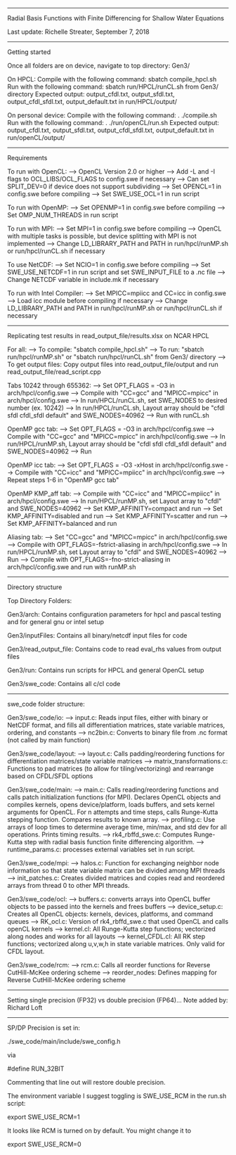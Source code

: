 ------------------------------------------------------------------------------------------------------------------

Radial Basis Functions with Finite Differencing for Shallow Water Equations

Last update: Richelle Streater, September 7, 2018

------------------------------------------------------------------------------------------------------------------

Getting started

Once all folders are on device, navigate to top directory: Gen3/

On HPCL:
Compile with the following command: sbatch compile_hpcl.sh
Run with the following command: sbatch run/HPCL/runCL.sh from Gen3/ directory
Expected output: output_cfdl.txt, output_sfdl.txt, output_cfdl_sfdl.txt, output_default.txt in run/HPCL/output/

On personal device:
Compile with the following command: . ./compile.sh
Run with the following command: . ./run/openCL/run.sh
Expected output: output_cfdl.txt, output_sfdl.txt, output_cfdl_sfdl.txt, output_default.txt in run/openCL/output/

------------------------------------------------------------------------------------------------------------------

Requirements

To run with OpenCL:
--> OpenCL Version 2.0 or higher
--> Add -L and -I flags to OCL_LIBS/OCL_FLAGS to config.swe if necessary
--> Can set SPLIT_DEV=0 if device does not support subdividing
--> Set OPENCL=1 in config.swe before compiling
--> Set SWE_USE_OCL=1 in run script

To run with OpenMP:
--> Set OPENMP=1 in config.swe before compiling
--> Set OMP_NUM_THREADS in run script

To run with MPI:
--> Set MPI=1 in config.swe before compiling
--> OpenCL with multiple tasks is possible, but device splitting with MPI is not implemented
--> Change LD_LIBRARY_PATH and PATH in run/hpcl/runMP.sh or run/hpcl/runCL.sh if necessary

To use NetCDF:
--> Set NCIO=1 in config.swe before compiling
--> Set SWE_USE_NETCDF=1 in run script and set SWE_INPUT_FILE to a .nc file
--> Change NETCDF variable in include.mk if necessary

To run with Intel Compiler:
--> Set MPICC=mpiicc and CC=icc in config.swe
--> Load icc module before compiling if necessary
--> Change LD_LIBRARY_PATH and PATH in run/hpcl/runMP.sh or run/hpcl/runCL.sh if necessary

------------------------------------------------------------------------------------------------------------------

Replicating test results in read_output_file/results.xlsx on NCAR HPCL

For all:
--> To compile: "sbatch compile_hpcl.sh"
--> To run: "sbatch run/hpcl/runMP.sh" or "sbatch run/hpcl/runCL.sh" from Gen3/ directory
--> To get output files: Copy output files into read_output_file/output and run read_output_file/read_script.cpp

Tabs 10242 through 655362:
--> Set OPT_FLAGS = -O3 in arch/hpcl/config.swe
--> Compile with "CC=gcc" and "MPICC=mpicc" in arch/hpcl/config.swe
--> In run/HPCL/runCL.sh, set SWE_NODES to desired number (ex. 10242)
--> In run/HPCL/runCL.sh, Layout array should be "cfdl sfdl cfdl_sfdl default" and SWE_NODES=40962
--> Run with runCL.sh

OpenMP gcc tab:
--> Set OPT_FLAGS = -O3 in arch/hpcl/config.swe
--> Compile with "CC=gcc" and "MPICC=mpicc" in arch/hpcl/config.swe
--> In run/HPCL/runMP.sh, Layout array should be "cfdl sfdl cfdl_sfdl default" and SWE_NODES=40962
--> Run

OpenMP icc tab:
--> Set OPT_FLAGS = -O3 -xHost in arch/hpcl/config.swe
--> Compile with "CC=icc" and "MPICC=mpiicc" in arch/hpcl/config.swe
--> Repeat steps 1-6 in "OpenMP gcc tab"

OpenMP KMP_aff tab:
--> Compile with "CC=icc" and "MPICC=mpiicc" in arch/hpcl/config.swe
--> In run/HPCL/runMP.sh, set Layout array to "cfdl" and SWE_NODES=40962
--> Set KMP_AFFINITY=compact and run
--> Set KMP_AFFINITY=disabled and run
--> Set KMP_AFFINITY=scatter and run
--> Set KMP_AFFINITY=balanced and run

Aliasing tab:
--> Set "CC=gcc" and "MPICC=mpicc" in arch/hpcl/config.swe
--> Compile with OPT_FLAGS=-fstrict-aliasing in arch/hpcl/config.swe
--> In run/HPCL/runMP.sh, set Layout array to "cfdl" and SWE_NODES=40962
--> Run
--> Compile with OPT_FLAGS=-fno-strict-aliasing in arch/hpcl/config.swe and run with runMP.sh

------------------------------------------------------------------------------------------------------------------

Directory structure

Top Directory Folders:

Gen3/arch: Contains configuration parameters for hpcl and pascal testing and for general 
gnu or intel setup

Gen3/inputFiles: Contains all binary/netcdf input files for code

Gen3/read_output_file: Contains code to read eval_rhs values from output files

Gen3/run: Contains run scripts for HPCL and general OpenCL setup

Gen3/swe_code: Contains all c/cl code

------------------------------------------------------------------------------------------------------------------

swe_code folder structure:

Gen3/swe_code/io:
--> input.c:  Reads input files, either with binary or NetCDF format, and fills all differentiation matrices, 
state variable matrices, ordering, and constants
--> nc2bin.c: Converts to binary file from .nc format (not called by main function)

Gen3/swe_code/layout:
--> layout.c: Calls padding/reordering functions for differentiation matrices/state variable matrices
--> matrix_transformations.c: Functions to pad matrices (to allow for tiling/vectorizing) and rearrange based 
on CFDL/SFDL options

Gen3/swe_code/main:
--> main.c: Calls reading/reordering functions and calls patch initialization functions (for MPI). Declares
OpenCL objects and compiles kernels, opens device/platform, loads buffers, and sets kernel arguments for 
OpenCL. For n attempts and time steps, calls Runge-Kutta stepping function. Compares results to known array.
--> profiling.c: Use arrays of loop times to determine average time, min/max, and std dev for all operations.
Prints timing results.
--> rk4_rbffd_swe.c: Computes Runge-Kutta step with radial basis function finite differencing algorithm.
--> runtime_params.c: processes external variables set in run script.

Gen3/swe_code/mpi:
--> halos.c: Function for exchanging neighbor node information so that state variable matrix can be divided
among MPI threads
--> init_patches.c: Creates divided matrices and copies read and reordered arrays from thread 0 to other 
MPI threads.

Gen3/swe_code/ocl:
--> buffers.c: converts arrays into OpenCL buffer objects to be passed into the kernels and frees buffers
--> device_setup.c: Creates all OpenCL objects: kernels, devices, platforms, and command queues
--> RK_ocl.c: Version of rk4_rbffd_swe.c that used OpenCL and calls openCL kernels
--> kernel.cl: All Runge-Kutta step functions; vectorized along nodes and works for all layouts
--> kernel_CFDL.cl: All RK step functions; vectorized along u,v,w,h in state variable matrices. Only valid for
CFDL layout.

Gen3/swe_code/rcm:
--> rcm.c: Calls all reorder functions for Reverse CutHill-McKee ordering scheme
--> reorder_nodes: Defines mapping for Reverse CutHill-McKee ordering scheme

------------------------------------------------------------------------------------------------------------------

Setting single precision (FP32) vs double precision (FP64)...
Note added by: Richard Loft

------------------------------------------------------------------------------------------------------------------

SP/DP Precision is set in:

./swe_code/main/include/swe_config.h

via 

#define RUN_32BIT  

Commenting that line out will restore double precision.

The environment variable I suggest toggling is SWE_USE_RCM in the run.sh script:

export SWE_USE_RCM=1

It looks like RCM is turned on by default. You might change it to

export SWE_USE_RCM=0

